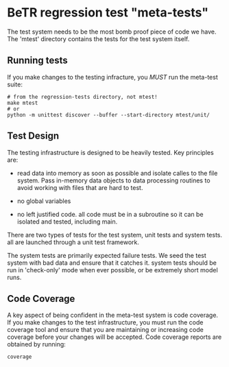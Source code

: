 # BeTR regression test "meta-tests"

The test system needs to be the most bomb proof piece of code we
have. The 'mtest' directory contains the tests for the test system
itself.

## Running tests

If you make changes to the testing infracture, you *MUST* run the meta-test suite:

    # from the regression-tests directory, not mtest!
    make mtest
    # or
    python -m unittest discover --buffer --start-directory mtest/unit/


## Test Design

The testing infrastructure is designed to be heavily tested. Key principles are:

* read data into memory as soon as possible and isolate calles to the
  file system. Pass in-memory data objects to data processing routines
  to avoid working with files that are hard to test.

* no global variables

* no left justified code. all code must be in a subroutine so it can
  be isolated and tested, including main.

There are two types of tests for the test system, unit tests and
system tests. all are launched through a unit test framework.

The system tests are primarily expected failure tests. We seed the
test system with bad data and ensure that it catches it. system tests
should be run in 'check-only' mode when ever possible, or be extremely
short model runs.

## Code Coverage

A key aspect of being confident in the meta-test system is code
coverage. If you make changes to the test infrastructure, you must run
the code coverage tool and ensure that you are maintaining or
increasing code coverage before your changes will be accepted. Code
coverage reports are obtained by running:

    coverage
